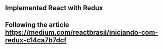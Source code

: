 ## Implemented React with Redux
## Following the article https://medium.com/reactbrasil/iniciando-com-redux-c14ca7b7dcf
